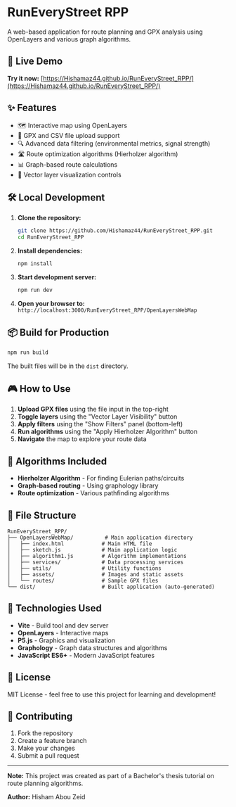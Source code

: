 # RunEveryStreet RPP

A web-based application for route planning and GPX analysis using OpenLayers and various graph algorithms.

## 🚀 Live Demo

**Try it now:** [https://Hishamaz44.github.io/RunEveryStreet_RPP/](https://Hishamaz44.github.io/RunEveryStreet_RPP/)

## ✨ Features

- 🗺️ Interactive map using OpenLayers
- 📁 GPX and CSV file upload support
- 🔍 Advanced data filtering (environmental metrics, signal strength)
- 🛣️ Route optimization algorithms (Hierholzer algorithm)
- 📊 Graph-based route calculations
- 🎯 Vector layer visualization controls

## 🛠️ Local Development

1. **Clone the repository:**

   ```bash
   git clone https://github.com/Hishamaz44/RunEveryStreet_RPP.git
   cd RunEveryStreet_RPP
   ```

2. **Install dependencies:**

   ```bash
   npm install
   ```

3. **Start development server:**

   ```bash
   npm run dev
   ```

4. **Open your browser to:** `http://localhost:3000/RunEveryStreet_RPP/OpenLayersWebMap`

## 📦 Build for Production

```bash
npm run build
```

The built files will be in the `dist` directory.

## 🎮 How to Use

1. **Upload GPX files** using the file input in the top-right
2. **Toggle layers** using the "Vector Layer Visibility" button
3. **Apply filters** using the "Show Filters" panel (bottom-left)
4. **Run algorithms** using the "Apply Hierholzer Algorithm" button
5. **Navigate** the map to explore your route data

## 🧠 Algorithms Included

- **Hierholzer Algorithm** - For finding Eulerian paths/circuits
- **Graph-based routing** - Using graphology library
- **Route optimization** - Various pathfinding algorithms

## 📄 File Structure

```
RunEveryStreet_RPP/
├── OpenLayersWebMap/          # Main application directory
│   ├── index.html            # Main HTML file
│   ├── sketch.js             # Main application logic
│   ├── algorithm1.js         # Algorithm implementations
│   ├── services/             # Data processing services
│   ├── utils/                # Utility functions
│   ├── assets/               # Images and static assets
│   └── routes/               # Sample GPX files
└── dist/                     # Built application (auto-generated)
```

## 🔧 Technologies Used

- **Vite** - Build tool and dev server
- **OpenLayers** - Interactive maps
- **P5.js** - Graphics and visualization
- **Graphology** - Graph data structures and algorithms
- **JavaScript ES6+** - Modern JavaScript features

## 📝 License

MIT License - feel free to use this project for learning and development!

## 🤝 Contributing

1. Fork the repository
2. Create a feature branch
3. Make your changes
4. Submit a pull request

---

**Note:** This project was created as part of a Bachelor's thesis tutorial on route planning algorithms.

**Author:** Hisham Abou Zeid
